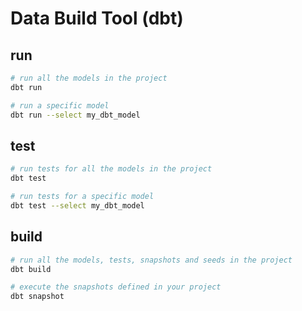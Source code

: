 # Data Build Tool (dbt)


## run
```bash
# run all the models in the project
dbt run

# run a specific model
dbt run --select my_dbt_model
```


## test
```bash
# run tests for all the models in the project
dbt test

# run tests for a specific model
dbt test --select my_dbt_model
```


## build
```bash
# run all the models, tests, snapshots and seeds in the project
dbt build

# execute the snapshots defined in your project
dbt snapshot
```
